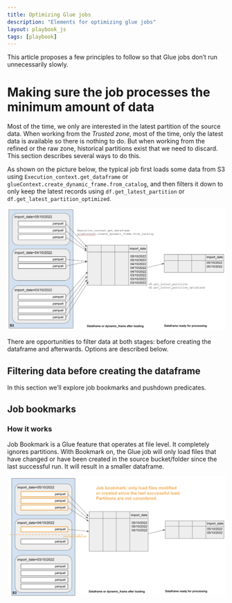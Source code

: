 ```yaml
---
title: Optimizing Glue jobs
description: "Elements for optimizing glue jobs"
layout: playbook_js
tags: [playbook]
---
```


This article proposes a few principles to follow so that Glue jobs don’t run unnecessarily slowly.

# Making sure the job processes the minimum amount of data
Most of the time, we only are interested in the latest partition of the source data. 
When working from the *Trusted zone*, most of the time, only the latest data is available so there is nothing to do. But when working from the refined or the raw zone, historical partitions exist that we need to discard. This section describes several ways to do this.

As shown on the picture below, the typical job first loads some data from S3 using `Execution_context.get_dataframe` or `glueContext.create_dynamic_frame.from_catalog`, and then filters it down to only keep the latest records using `df.get_latest_partition` or
`df.get_latest_partition_optimized`.

![Typical steps when loading and processing data from S3](../../images/loading-processing-steps.png)

There are opportunities to filter data at both stages: before creating the dataframe and afterwards. Options are described below.

## Filtering data before creating the dataframe
In this section we’ll explore job bookmarks and pushdown predicates.

## Job bookmarks
### How it works
Job Bookmark is a Glue feature that operates at file level. It completely ignores partitions. 
With Bookmark on, the Glue job will only load files that have changed or have been created in the source bucket/folder since the last successful run. It will result in a smaller dataframe.

![Loading and processing data from S3 using Glue job bookmarks](../../images/loading-processing-steps-with-bookmarks.png)
